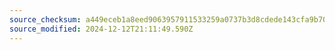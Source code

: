 ```yaml
---
source_checksum: a449eceb1a8eed9063957911533259a0737b3d8cdede143cfa9b70cecd9fdab9
source_modified: 2024-12-12T21:11:49.590Z
---
```


